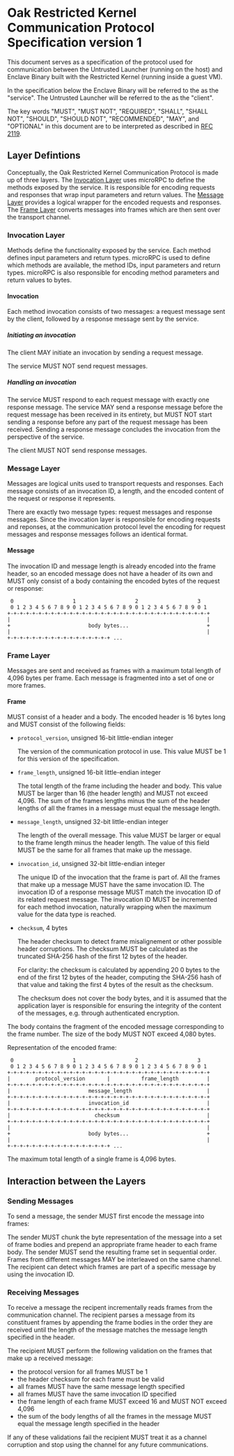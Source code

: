 # Oak Restricted Kernel Communication Protocol Specification version 1

This document serves as a specification of the protocol used for communication
between the Untrusted Launcher (running on the host) and Enclave Binary built
with the Restricted Kernel (running inside a guest VM).

In the specification below the Enclave Binary will be referred to the as the
"service". The Untrusted Launcher will be referred to the as the "client".

The key words "MUST", "MUST NOT", "REQUIRED", "SHALL", "SHALL NOT", "SHOULD",
"SHOULD NOT", "RECOMMENDED", "MAY", and "OPTIONAL" in this document are to be
interpreted as described in [RFC 2119](https://www.rfc-editor.org/rfc/rfc2119).

## Layer Defintions

Conceptually, the Oak Restricted Kernel Communication Protocol is made up of
three layers. The [Invocation Layer](#invocation-layer) uses microRPC to define
the methods exposed by the service. It is responsible for encoding requests and
responses that wrap input parameters and return values. The
[Message Layer](#message-layer) provides a logical wrapper for the encoded
requests and responses. The [Frame Layer](#frame-layer) converts messages into
frames which are then sent over the transport channel.

### Invocation Layer

Methods define the functionality exposed by the service. Each method defines
input parameters and return types. microRPC is used to define which methods are
available, the method IDs, input parameters and return types. microRPC is also
responsible for encoding method parameters and return values to bytes.

#### Invocation

Each method invocation consists of two messages: a request message sent by the
client, followed by a response message sent by the service.

##### Initiating an invocation

The client MAY initiate an invocation by sending a request message.

The service MUST NOT send request messages.

##### Handling an invocation

The service MUST respond to each request message with exactly one response
message. The service MAY send a response message before the request message has
been received in its entirety, but MUST NOT start sending a response before any
part of the request message has been received. Sending a response message
concludes the invocation from the perspective of the service.

The client MUST NOT send response messages.

### Message Layer

Messages are logical units used to transport requests and responses. Each
message consists of an invocation ID, a length, and the encoded content of the
request or response it represents.

There are exactly two message types: request messages and response messages.
Since the invocation layer is responsible for encoding requests and reponses, at
the communication protocol level the encoding for request messages and response
messages follows an identical format.

#### Message

The invocation ID and message length is already encoded into the frame header,
so an encoded message does not have a header of its own and MUST only consist of
a body containing the encoded bytes of the request or response:

```text
 0                   1                   2                   3
 0 1 2 3 4 5 6 7 8 9 0 1 2 3 4 5 6 7 8 9 0 1 2 3 4 5 6 7 8 9 0 1
+-+-+-+-+-+-+-+-+-+-+-+-+-+-+-+-+-+-+-+-+-+-+-+-+-+-+-+-+-+-+-+-+
|                                                               |
+                         body bytes...                         +
|                                                               |
+-+-+-+-+-+-+-+-+-+-+-+-+-+-+-+-+ ...
```

<!-- Diagram generated with https://www.luismg.com/protocol/, using the spec
"body bytes...:64"  -->

### Frame Layer

Messages are sent and received as frames with a maximum total length of 4,096
bytes per frame. Each message is fragmented into a set of one or more frames.

#### Frame

MUST consist of a header and a body. The encoded header is 16 bytes long and
MUST consist of the following fields:

- `protocol_version`, unsigned 16-bit little-endian integer

  The version of the communication protocol in use. This value MUST be 1 for
  this version of the specification.

- `frame_length`, unsigned 16-bit little-endian integer

  The total length of the frame including the header and body. This value MUST
  be larger than 16 (the header length) and MUST not exceed 4,096. The sum of
  the frames lengths minus the sum of the header lengths of all the frames in a
  message must equal the message length.

- `message_length`, unsigned 32-bit little-endian integer

  The length of the overall message. This value MUST be larger or equal to the
  frame length minus the header length. The value of this field MUST be the same
  for all frames that make up the message.

- `invocation_id`, unsigned 32-bit little-endian integer

  The unique ID of the invocation that the frame is part of. All the frames that
  make up a message MUST have the same invocation ID. The invocation ID of a
  response message MUST match the invocation ID of its related request message.
  The invocation ID MUST be incremented for each method invocation, naturally
  wrapping when the maximum value for the data type is reached.

- `checksum`, 4 bytes

  The header checksum to detect frame misalignement or other possible header
  corruptions. The checksum MUST be calculated as the truncated SHA-256 hash of
  the first 12 bytes of the header.

  For clarity: the checksum is calculated by appending 20 0 bytes to the end of
  the first 12 bytes of the header, computing the SHA-256 hash of that value and
  taking the first 4 bytes of the result as the checksum.

  The checksum does not cover the body bytes, and it is assumed that the
  application layer is responsible for ensuring the integrity of the content of
  the messages, e.g. through authenticated encryption.

The body contains the fragment of the encoded message corresponding to the frame
number. The size of the body MUST NOT exceed 4,080 bytes.

Representation of the encoded frame:

```text
 0                   1                   2                   3
 0 1 2 3 4 5 6 7 8 9 0 1 2 3 4 5 6 7 8 9 0 1 2 3 4 5 6 7 8 9 0 1
+-+-+-+-+-+-+-+-+-+-+-+-+-+-+-+-+-+-+-+-+-+-+-+-+-+-+-+-+-+-+-+-+
|        protocol_version       |          frame_length         |
+-+-+-+-+-+-+-+-+-+-+-+-+-+-+-+-+-+-+-+-+-+-+-+-+-+-+-+-+-+-+-+-+
|                         message_length                        |
+-+-+-+-+-+-+-+-+-+-+-+-+-+-+-+-+-+-+-+-+-+-+-+-+-+-+-+-+-+-+-+-+
|                         invocation_id                         |
+-+-+-+-+-+-+-+-+-+-+-+-+-+-+-+-+-+-+-+-+-+-+-+-+-+-+-+-+-+-+-+-+
|                           checksum                            |
+-+-+-+-+-+-+-+-+-+-+-+-+-+-+-+-+-+-+-+-+-+-+-+-+-+-+-+-+-+-+-+-+
|                                                               |
+                         body bytes...                         +
|                                                               |
+-+-+-+-+-+-+-+-+-+-+-+-+-+-+-+-+ ...
```

<!-- Diagram generated with https://www.luismg.com/protocol/, using the spec
"protocol_version:16,frame_length:16,message_length:32,invocation_id:32,checksum:32,body bytes...:64" -->

The maximum total length of a single frame is 4,096 bytes.

## Interaction between the Layers

### Sending Messages

To send a message, the sender MUST first encode the message into frames:

The sender MUST chunk the byte representation of the message into a set of frame
bodies and prepend an appropriate frame header to each frame body. The sender
MUST send the resulting frame set in sequential order. Frames from different
messages MAY be interleaved on the same channel. The recipient can detect which
frames are part of a specific message by using the invocation ID.

### Receiving Messages

To receive a message the recipent incrementally reads frames from the
communication channel. The recipient parses a message from its constituent
frames by appending the frame bodies in the order they are received until the
length of the message matches the message length specified in the header.

The recipient MUST perform the following validation on the frames that make up a
received message:

- the protocol version for all frames MUST be 1
- the header checksum for each frame must be valid
- all frames MUST have the same message length specified
- all frames MUST have the same invocation ID specified
- the frame length of each frame MUST exceed 16 and MUST NOT exceed 4,096
- the sum of the body lengths of all the frames in the message MUST equal the
  message length specified in the header

If any of these validations fail the recipient MUST treat it as a channel
corruption and stop using the channel for any future communications.
